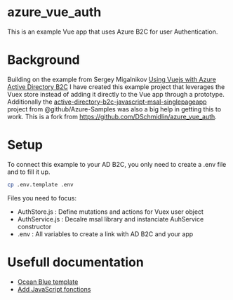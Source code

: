 # azure_vue_auth
This is an example Vue app that uses Azure B2C for user Authentication.

# Background
Building on the example from Sergey Migalnikov [Using Vuejs with Azure Active Directory B2C](https://www.sergeydotnet.com/vuejs-with-azure-ad-b2c/) I have created this example project that leverages the Vuex store instead of adding it directly to the Vue app through a prototype.  Additionally the [active-directory-b2c-javascript-msal-singlepageapp](https://github.com/Azure-Samples/active-directory-b2c-javascript-msal-singlepageapp/blob/master/index.html) project from @github/Azure-Samples was also a big help in getting this to work.
This is a fork from https://github.com/DSchmidlin/azure_vue_auth.

# Setup

To connect this example to your AD B2C, you only need to create a .env file and to fill it up.

```bash
cp .env.template .env
```

Files you need to focus:
- AuthStore.js : Define mutations and actions for Vuex user object
- AuthService.js : Decalre msal library and instanciate AuhService constructor
- .env : All variables to create a link with AD B2C and your app

# Usefull documentation

- [Ocean Blue template](https://github.com/Azure-Samples/Azure-AD-B2C-page-templates/tree/master/ocean_blue)
- [Add JavaScript fonctions](https://docs.microsoft.com/fr-fr/azure/active-directory-b2c/javascript-samples)
